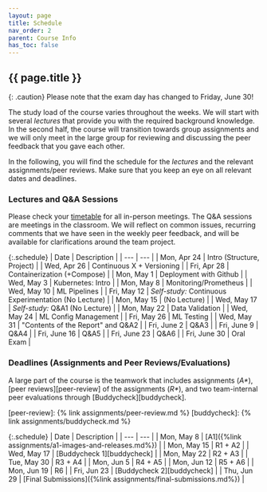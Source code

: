 ```yaml
---
layout: page
title: Schedule
nav_order: 2
parent: Course Info
has_toc: false
---
```


## {{ page.title }}

{: .caution}
Please note that the exam day has changed to Friday, June 30!

The study load of the course varies throughout the weeks.
We will start with several *lectures* that provide you with the required background knowledge.
In the second half, the course will transition towards group assignments and we will only meet in the large group for reviewing and discussing the peer feedback that you gave each other.

In the following, you will find the schedule for the *lectures* and the relevant assignments/peer reviews.
Make sure that you keep an eye on all relevant dates and deadlines.

### Lectures and Q&A Sessions

Please check your [timetable](https://mytimetable.tudelft.nl/schedule) for all in-person meetings.
The Q&A sessions are meetings in the classroom.
We will reflect on common issues, recurring comments that we have seen in the weekly peer feedback, and will be available for clarifications around the team project.

{:.schedule}
| Date | Description |
| --- | --- |
| Mon, Apr 24 | Intro (Structure, Project) |
| Wed, Apr 26 | Continuous X + Versioning |
| Fri, Apr 28 | Containerization (+Compose) |
| Mon, May 1 | Deployment with Github |
| Wed, May 3 | Kubernetes: Intro |
| Mon, May 8 | Monitoring/Prometheus |
| Wed, May 10 | ML Pipelines |
| Fri, May 12 | *Self-study:* Continuous Experimentation (No Lecture) |
| Mon, May 15 | (No Lecture) |
| Wed, May 17 | *Self-study:* Q&A1 (No Lecture) |
| Mon, May 22 | Data Validation |
| Wed, May 24 | ML Config Management |
| Fri, May 26 | ML Testing |
| Wed, May 31 | "Contents of the Report" and Q&A2 |
| Fri, June 2 | Q&A3 |
| Fri, June 9 | Q&A4 |
| Fri, June 16 | Q&A5 |
| Fri, June 23 | Q&A6 |
| Fri, June 30 | Oral Exam |


### Deadlines (Assignments and Peer Reviews/Evaluations)

A large part of the course is the teamwork that includes assignments (*A\**), [peer reviews][peer-review] of the assignments (*R\**), and two team-internal peer evaluations through [Buddycheck][buddycheck].

[peer-review]: {% link assignments/peer-review.md %}
[buddycheck]: {% link assignments/buddycheck.md %}

{:.schedule}
| Date | Description |
| --- | --- |
| Mon, May 8 | [A1]({%link assignments/a1-images-and-releases.md%}) |
| Mon, May 15 | R1 + A2 |
| Wed, May 17 | [Buddycheck 1][buddycheck] |
| Mon, May 22 | R2 + A3 |
| Tue, May 30 | R3 + A4 |
| Mon, Jun 5 | R4 + A5 |
| Mon, Jun 12 | R5 + A6 |
| Mon, Jun 19 | R6 |
| Fri, Jun 23 | [Buddycheck 2][buddycheck] |
| Thu, Jun 29 | [Final Submissions]({%link assignments/final-submissions.md%}) |
